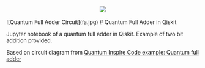 <p align="center">
	<img src="http://t11s.com/blamebutt.jpg" width="50%" />
</p>
![Quantum Full Adder Circuit](fa.jpg)
# Quantum Full Adder in Qiskit

Jupyter notebook of a quantum full adder in Qiskit.  Example of two bit addition provided.

Based on circuit diagram from [Quantum Inspire Code example: Quantum full adder](https://www.quantum-inspire.com/kbase/full-adder/)
